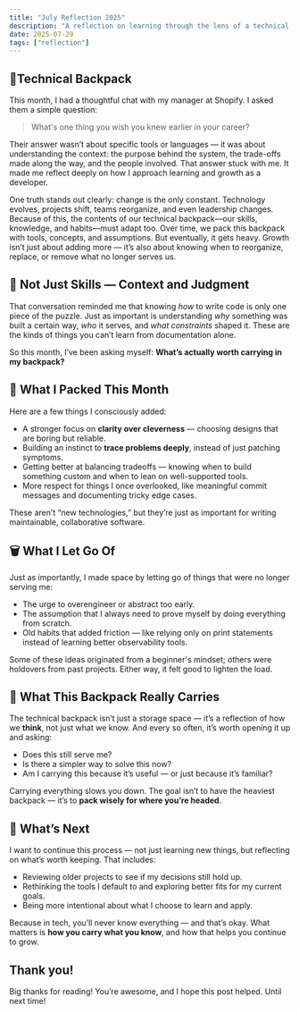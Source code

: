```yaml
---
title: "July Reflection 2025"
description: "A reflection on learning through the lens of a technical backpack — what I’ve added, what I’ve let go, and how I’m making space for smarter growth."
date: 2025-07-29
tags: ["reflection"]
---
```


## 🎒Technical Backpack

This month, I had a thoughtful chat with my manager at Shopify. I asked them a simple question:  

> What's one thing you wish you knew earlier in your career?

Their answer wasn’t about specific tools or languages — it was about understanding the context: the purpose behind the system, the trade-offs made along the way, and the people involved. That answer stuck with me. It made me reflect deeply on how I approach learning and growth as a developer.

One truth stands out clearly: change is the only constant. Technology evolves, projects shift, teams reorganize, and even leadership changes. Because of this, the contents of our technical backpack—our skills, knowledge, and habits—must adapt too. Over time, we pack this backpack with tools, concepts, and assumptions. But eventually, it gets heavy. Growth isn’t just about adding more — it’s also about knowing when to reorganize, replace, or remove what no longer serves us.


## 🧠 Not Just Skills — Context and Judgment

That conversation reminded me that knowing *how* to write code is only one piece of the puzzle. Just as important is understanding *why* something was built a certain way, *who* it serves, and *what constraints* shaped it. These are the kinds of things you can’t learn from documentation alone.

So this month, I’ve been asking myself: **What’s actually worth carrying in my backpack?**

## 🧰 What I Packed This Month

Here are a few things I consciously added:

- A stronger focus on **clarity over cleverness** — choosing designs that are boring but reliable.
- Building an instinct to **trace problems deeply**, instead of just patching symptoms.
- Getting better at balancing tradeoffs — knowing when to build something custom and when to lean on well-supported tools.
- More respect for things I once overlooked, like meaningful commit messages and documenting tricky edge cases.

These aren’t “new technologies,” but they’re just as important for writing maintainable, collaborative software.

## 🗑️ What I Let Go Of

Just as importantly, I made space by letting go of things that were no longer serving me:

- The urge to overengineer or abstract too early.
- The assumption that I always need to prove myself by doing everything from scratch.
- Old habits that added friction — like relying only on print statements instead of learning better observability tools.

Some of these ideas originated from a beginner's mindset; others were holdovers from past projects. Either way, it felt good to lighten the load.

## 🧭 What This Backpack Really Carries

The technical backpack isn’t just a storage space — it’s a reflection of how we **think**, not just what we know. And every so often, it’s worth opening it up and asking:

- Does this still serve me?
- Is there a simpler way to solve this now?
- Am I carrying this because it’s useful — or just because it’s familiar?

Carrying everything slows you down. The goal isn’t to have the heaviest backpack — it’s to **pack wisely for where you’re headed**.

## 🔭 What’s Next

I want to continue this process — not just learning new things, but reflecting on what’s worth keeping. That includes:

- Reviewing older projects to see if my decisions still hold up.
- Rethinking the tools I default to and exploring better fits for my current goals.
- Being more intentional about what I choose to learn and apply.

Because in tech, you’ll never know everything — and that’s okay. What matters is **how you carry what you know**, and how that helps you continue to grow.

## Thank you!
Big thanks for reading! You’re awesome, and I hope this post helped. Until next time!
